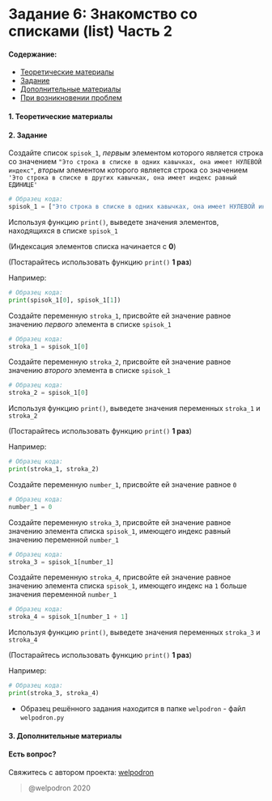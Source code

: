# Задание 6: Знакомство со списками (list) Часть 2

#### Содержание:

+ [Теоретические материалы](#THEORETICAL_MATERIALS)
+ [Задание](#TASK)
+ [Дополнительные материалы](#ADDITIONAL_MATERIALS)
+ [При возникновении проблем](#ISSUES)

#### <a name="THEORETICAL_MATERIALS"></a> 1. Теоретические материалы



#### <a name="TASK"></a> 2. Задание

Создайте список `spisok_1`, *первым* элементом которого является строка со значением `"Это строка в списке в одних кавычках, она имеет НУЛЕВОЙ индекс"`, *вторым* элементом которого является строка со значением `'Это строка в списке в других кавычках, она имеет индекс равный ЕДИНИЦЕ'` 

```python
# Образец кода: 
spisok_1 = ["Это строка в списке в одних кавычках, она имеет НУЛЕВОЙ индекс", 'Это строка в списке в других кавычках, она имеет индекс равный ЕДИНИЦЕ']
```

Используя функцию `print()`, выведете значения элементов, находящихся в списке `spisok_1`

(Индексация элементов списка начинается с **0**)

(Постарайтесь использовать функцию `print()` **1 раз**)

Например: 

```python
# Образец кода: 
print(spisok_1[0], spisok_1[1])
```

Создайте переменную `stroka_1`, присвойте ей значение равное значению *первого* элемента в списке `spisok_1`

```python
# Образец кода: 
stroka_1 = spisok_1[0]
```

Создайте переменную `stroka_2`, присвойте ей значение равное значению *второго* элемента в списке `spisok_1`

```python
# Образец кода: 
stroka_2 = spisok_1[0]
```

Используя функцию `print()`, выведете значения переменных `stroka_1` и `stroka_2`

(Постарайтесь использовать функцию `print()` **1 раз**)

Например: 

```python
# Образец кода: 
print(stroka_1, stroka_2)
```

Создайте переменную `number_1`, присвойте ей значение равное `0`

```python
# Образец кода: 
number_1 = 0
```

Создайте переменную `stroka_3`, присвойте ей значение равное значению элемента списка `spisok_1`, имеющего индекс равный значению переменной `number_1`

```python
# Образец кода: 
stroka_3 = spisok_1[number_1]
```

Создайте переменную `stroka_4`, присвойте ей значение равное значению элемента списка `spisok_1`, имеющего индекс на `1` больше значения переменной `number_1`

```python
# Образец кода: 
stroka_4 = spisok_1[number_1 + 1]
```

Используя функцию `print()`, выведете значения переменных `stroka_3` и `stroka_4`

(Постарайтесь использовать функцию `print()` **1 раз**)

Например: 

```python
# Образец кода: 
print(stroka_3, stroka_4)
```

* Образец решённого задания находится в папке `welpodron` - файл `welpodron.py`

#### <a name="ADDITIONAL_MATERIALS"></a> 3. Дополнительные материалы



#### <a name="ISSUES"></a> Есть вопрос?

Свяжитесь с автором проекта: [welpodron](https://vk.com/welpodron)

> @welpodron 2020